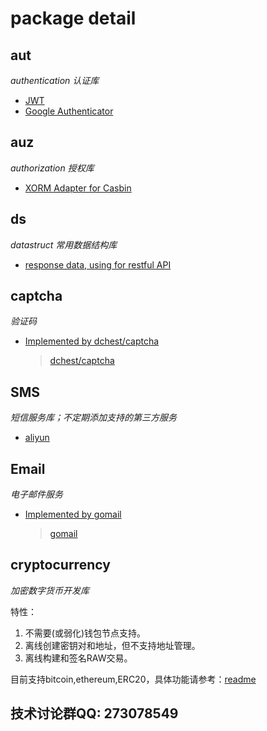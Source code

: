 # package detail

## aut
*authentication 认证库*

- [JWT](https://github.com/IrvinYoung/gutil/blob/master/aut/README_JWT.md)
- [Google Authenticator](https://github.com/IrvinYoung/gutil/blob/master/aut/README_GoogleAuth.md)

## auz 
*authorization 授权库*

- [XORM Adapter for Casbin](https://github.com/IrvinYoung/gutil/blob/master/auz/casbinAdapterByXORM.go)

## ds
*datastruct 常用数据结构库*

- [response data, using for restful API](https://github.com/IrvinYoung/gutil/blob/master/ds/result.go)

## captcha
*验证码*

- [Implemented by dchest/captcha](https://github.com/IrvinYoung/gutil/blob/master/captcha/dchestCaptcha.go)  
  
    >[dchest/captcha](https://github.com/dchest/captcha)             

## SMS
*短信服务库；不定期添加支持的第三方服务*

- [aliyun](https://github.com/IrvinYoung/gutil/blob/master/sms/aliyun.go)

## Email
*电子邮件服务*

- [Implemented by gomail]()
  
    > [gomail](https://github.com/go-gomail/gomail)



## cryptocurrency
*加密数字货币开发库*

特性：

1. 不需要(或弱化)钱包节点支持。
2. 离线创建密钥对和地址，但不支持地址管理。
3. 离线构建和签名RAW交易。

目前支持bitcoin,ethereum,ERC20，具体功能请参考：[readme](https://github.com/IrvinYoung/gutil/tree/master/cryptocurrency)



## 技术讨论群QQ: 273078549

